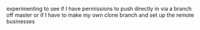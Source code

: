 experimenting to see if I have permissions to push directly in via a branch off master or if I have to make my own clone branch and set up the remote businesses